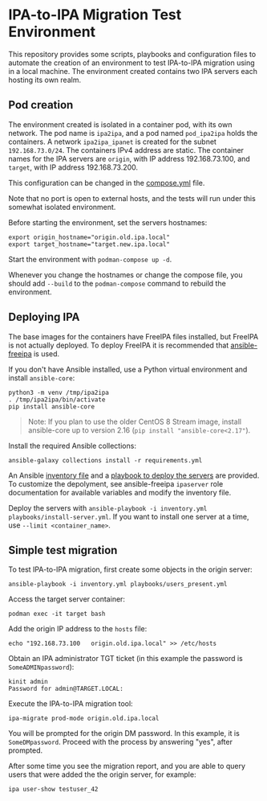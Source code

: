 IPA-to-IPA Migration Test Environment
=====================================

This repository provides some scripts, playbooks and configuration files to automate the creation of an environment to test IPA-to-IPA migration using in a local machine. The environment created contains two IPA servers each hosting its own realm.


Pod creation
------------

The environment created is isolated in a container pod, with its own network. The pod name is `ipa2ipa`, and a pod named `pod_ipa2ipa` holds the containers. A network `ipa2ipa_ipanet` is created for the subnet `192.168.73.0/24`. The containers IPv4 address are static. The container names for the IPA servers are `origin`, with IP address 192.168.73.100, and `target`, with IP address 192.168.73.200.

This configuration can be changed in the [compose.yml](compose.yml) file.

Note that no port is open to external hosts, and the tests will run under this somewhat isolated environment.

Before starting the environment, set the servers hostnames:

```
export origin_hostname="origin.old.ipa.local"
export target_hostname="target.new.ipa.local"
```

Start the environment with `podman-compose up -d`.

Whenever you change the hostnames or change the compose file, you should add `--build` to the `podman-compose` command to rebuild the environment.


Deploying IPA
-------------

The base images for the containers have FreeIPA files installed, but FreeIPA is not actually deployed. To deploy FreeIPA it is recommended that [ansible-freeipa](https://github.com/freeipa/ansible-freeipa) is used.

If you don't have Ansible installed, use a Python virtual environment and install  `ansible-core`:

```
python3 -m venv /tmp/ipa2ipa
. /tmp/ipa2ipa/bin/activate
pip install ansible-core
```

> Note: If you plan to use the older CentOS 8 Stream image, install ansible-core up to version 2.16 (`pip install "ansible-core<2.17"`).

Install the required Ansible collections:

```
ansible-galaxy collections install -r requirements.yml
```

An Ansible [inventory file](inventory.yml) and a [playbook to deploy the servers](playbooks/install-server.yml) are provided. To customize the depolyment, see ansible-freeipa `ipaserver` role documentation for available variables and modify the inventory file.

Deploy the servers with `ansible-playbook -i inventory.yml playbooks/install-server.yml`. If you want to install one server at a time, use `--limit <container_name>`.


Simple test migration
---------------------

To test IPA-to-IPA migration, first create some objects in the origin server:

```
ansible-playbook -i inventory.yml playbooks/users_present.yml
```

Access the target server container:

```
podman exec -it target bash
```

Add the origin IP address to the `hosts` file:

```
echo "192.168.73.100   origin.old.ipa.local" >> /etc/hosts
```

Obtain an IPA administrator TGT ticket (in this example the password is `SomeADMINpassword`):

```
kinit admin
Password for admin@TARGET.LOCAL:
```

Execute the IPA-to-IPA migration tool:

```
ipa-migrate prod-mode origin.old.ipa.local
```

You will be prompted for the origin DM password. In this example, it is `SomeDMpassword`. Proceed with the process by answering "yes", after prompted.

After some time you see the migration report, and you are able to query users that were added the the origin server, for example:

```
ipa user-show testuser_42
```

